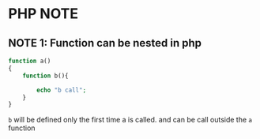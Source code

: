 # PHP NOTE

## NOTE 1: Function can be nested in php 
```php
function a()
{
    function b(){

        echo "b call";
    } 
}
```

`b` will be defined only the first time a is called. and can be call outside the `a` function 